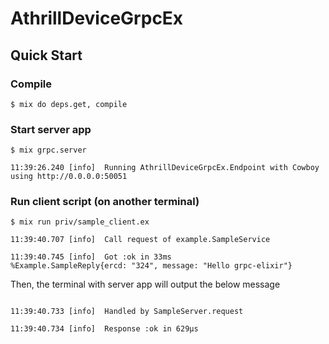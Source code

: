 # AthrillDeviceGrpcEx

## Quick Start

### Compile

```shell
$ mix do deps.get, compile
```

### Start server app

```shell
$ mix grpc.server

11:39:26.240 [info]  Running AthrillDeviceGrpcEx.Endpoint with Cowboy using http://0.0.0.0:50051
```

### Run client script (on another terminal)

```shell
$ mix run priv/sample_client.ex

11:39:40.707 [info]  Call request of example.SampleService

11:39:40.745 [info]  Got :ok in 33ms
%Example.SampleReply{ercd: "324", message: "Hello grpc-elixir"}

```

Then, the terminal with server app will output the below message

```shell

11:39:40.733 [info]  Handled by SampleServer.request

11:39:40.734 [info]  Response :ok in 629µs
```